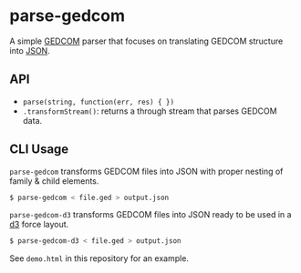 # parse-gedcom

A simple [GEDCOM](http://en.wikipedia.org/wiki/GEDCOM) parser that
focuses on translating GEDCOM structure into [JSON](http://www.json.org/).

## API

* `parse(string, function(err, res) { })`
* `.transformStream()`: returns a through stream that
  parses GEDCOM data.

## CLI Usage

`parse-gedcom` transforms GEDCOM files into JSON with proper nesting of
family & child elements.

```sh
$ parse-gedcom < file.ged > output.json
```

`parse-gedcom-d3` transforms GEDCOM files into JSON ready to be used in
a [d3](http://d3js.org/) force layout.

```sh
$ parse-gedcom-d3 < file.ged > output.json
```

See `demo.html` in this repository for an example.
